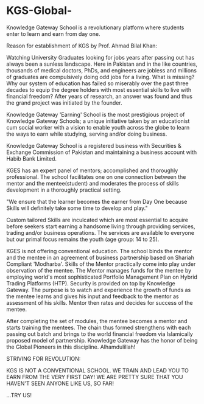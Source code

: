 # KGS-Global-
Knowledge Gateway School is a revolutionary platform where students enter to learn and earn from day one.

Reason for establishment of KGS by Prof. Ahmad Bilal Khan:

Watching University Graduates looking for jobs years after passing out has always been a sunless landscape. Here in Pakistan and in the like countries, thousands of medical doctors, PhDs, and engineers are jobless and millions of graduates are compulsively doing odd jobs for a living. What is missing? Why our system of education has failed so miserably over the past three decades to equip the degree holders with most essential skills to live with financial freedom? After years of research, an answer was found and thus the grand project was initiated by the founder.

Knowledge Gateway 'Earning' School is the most prestigious project of Knowledge Gateway Schools; a unique initiative taken by an educationist cum social worker with a vision to enable youth across the globe to learn the ways to earn while studying, serving and/or doing business.

Knowledge Gateway School is a registered business with Securities & Exchange Commission of Pakistan and maintaining a business account with Habib Bank Limited.

KGES has an expert panel of mentors; accomplished and thoroughly professional. The school facilitates one on one connection between the mentor and the mentee(student) and moderates the process of skills development in a thoroughly practical setting.

"We ensure that the learner becomes the earner from Day One because Skills will definitely take some time to develop and play."

Custom tailored Skills are inculcated which are most essential to acquire before seekers start earning a handsome living through providing services, trading and/or business operations. The services are available to everyone but our primal focus remains the youth (age group: 14 to 25).

KGES is not offering conventional education. The school binds the mentor and the mentee in an agreement of business partnership based on Shariah Compliant 'Modharba'. Skills of the Mentor practically come into play under observation of the mentee. The Mentor manages funds for the mentee by employing world's most sophisticated Portfolio Management Plan on Hybrid Trading Platforms (HTP). Security is provided on top by Knowledge Gateway. The purpose is to watch and experience the growth of funds as the mentee learns and gives his input and feedback to the mentor as assessment of his skills. Mentor then rates and decides for success of the mentee.

After completing the set of modules, the mentee becomes a mentor and starts training the mentees. The chain thus formed strengthens with each passing out batch and brings to the world financial freedom via Islamically proposed model of partnership.
Knowledge Gateway has the honor of being the Global Pioneers in this discipline. Alhamdulillah!

STRIVING FOR REVOLUTION:

KGS IS NOT A CONVENTIONAL SCHOOL. WE TRAIN AND LEAD YOU TO EARN FROM THE VERY FIRST DAY! WE ARE PRETTY SURE THAT YOU HAVEN'T SEEN ANYONE LIKE US, SO FAR!

...TRY US! 
